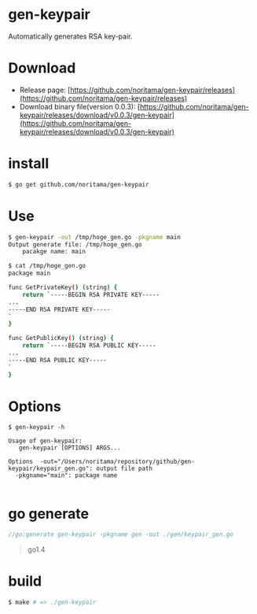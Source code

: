 gen-keypair
==========

Automatically generates RSA key-pair.

# Download

- Release page: [https://github.com/noritama/gen-keypair/releases](https://github.com/noritama/gen-keypair/releases)
- Download binary file(version 0.0.3): [https://github.com/noritama/gen-keypair/releases/download/v0.0.3/gen-keypair](https://github.com/noritama/gen-keypair/releases/download/v0.0.3/gen-keypair)

# install

```sh
$ go get github.com/noritama/gen-keypair
```

# Use

```sh
$ gen-keypair -out /tmp/hoge_gen.go -pkgname main
Output generate file: /tmp/hoge_gen.go
	pacakge name: main

$ cat /tmp/hoge_gen.go
package main

func GetPrivateKey() (string) {
	return `-----BEGIN RSA PRIVATE KEY-----
...
-----END RSA PRIVATE KEY-----
`
}

func GetPublicKey() (string) {
	return `-----BEGIN RSA PUBLIC KEY-----
...
-----END RSA PUBLIC KEY-----
`
}
```

# Options

```
$ gen-keypair -h

Usage of gen-keypair:
   gen-keypair [OPTIONS] ARGS...

Options  -out="/Users/noritama/repository/github/gen-keypair/keypair_gen.go": output file path
  -pkgname="main": package name
  
```

# go generate

```go
//go:generate gen-keypair -pkgname gen -out ./gen/keypair_gen.go
```

> go1.4

# build

```sh
$ make # => ./gen-keypair
```

